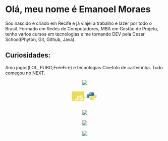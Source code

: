 # Olá, meu nome é **Emanoel Moraes**

Sou nascido e criado em Recife e já viajei a trabalho e lazer por todo o Brasil.
Formado em Redes de Computadores, MBA em Gestão de Projeto, tenho varios cursos em tecnologias e me tornando DEV pela Cesar School(Phyton, Git, Github, Java).

## Curiosidades:
Amo jogos(LOL, PUBG,FreeFire) e tecnologias
Cinefolo de carteirinha.
Tudo começou no NEXT.


<div align="center">
  <a href="https://github.com/EmanoelABMoraes">
  <img height="180em" src="https://github-readme-stats.vercel.app/api?username=EmanoelABMoraes&show_icons=true&theme=dracula&include_all_commits=true&count_private=true"/>
  
<div style="display: inline_block"><br>
  <img align="center" alt="Rafa-Js" height="30" width="40" src="https://raw.githubusercontent.com/devicons/devicon/master/icons/javascript/javascript-plain.svg">
  <img align="center" alt="Rafa-Python" height="30" width="40" src="https://raw.githubusercontent.com/devicons/devicon/master/icons/python/python-original.svg">
 
</div>
    
  ##
 
<div> 
 
  <a href="https://instagram.com/manoabmoraes" target="_blank"><img src="https://img.shields.io/badge/-Instagram-%23E4405F?style=for-the-badge&logo=instagram&logoColor=white" target="_blank"></a>
 	 
  <a href = "mailto:eabmoraes@gmail.com"><img src="https://img.shields.io/badge/-Gmail-%23333?style=for-the-badge&logo=gmail&logoColor=white" target="_blank"></a>
  
  <a href="https://www.linkedin.com/in/emanoel-moraes-02486825" target="_blank"><img src="https://img.shields.io/badge/-LinkedIn-%230077B5?style=for-the-badge&logo=linkedin&logoColor=white" target="_blank"></a> 
 

 
</div>
